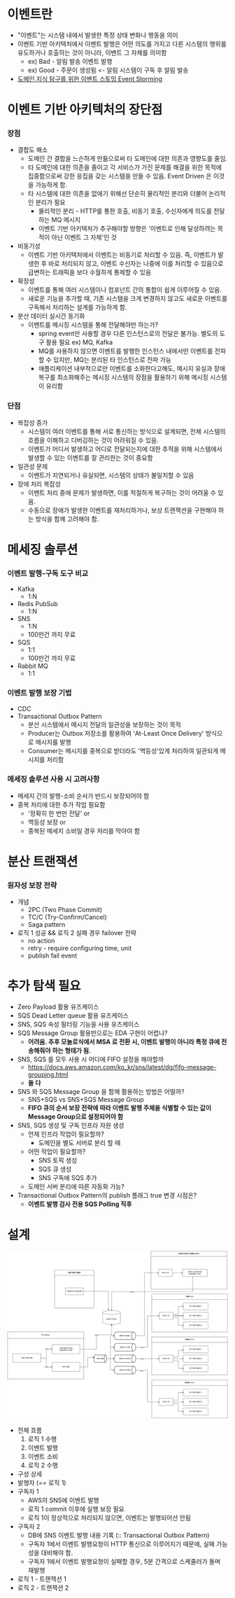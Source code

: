 # 이벤트란
- "이벤트"는 시스템 내에서 발생한 특정 상태 변화나 행동을 의미
- 이벤트 기반 아키텍처에서 이벤트 발행은 어떤 의도를 가지고 다른 시스템의 행위를 유도하거나 호출하는 것이 아니라, 이벤트 그 자체를 의미함
  - ex) Bad - 알림 발송 이벤트 발행
  - ex) Good - 주문이 생성됨 <- 알림 시스템이 구독 후 알림 발송
- [도메인 지식 탐구를 위한 이벤트 스토밍 Event Storming](https://www.youtube.com/watch?v=hUcpv5fdCIk)

# 이벤트 기반 아키텍처의 장단점
### 장점
- 결합도 해소
  - 도메인 간 결합을 느슨하게 만듦으로써 타 도메인에 대한 의존과 영향도를 줄임.
  - 타 도메인에 대한 의존을 줄이고 각 서비스가 가진 문제를 해결을 위한 목적에 집중함으로써 강한 응집을 갖는 시스템을 만들 수 있음. Event Driven 은 이것을 가능하게 함. 
  - 타 시스템에 대한 의존을 없애기 위해선 단순히 물리적인 분리와 더불어 논리적인 분리가 필요 
    - 물리적인 분리 - HTTP를 통한 호출, 비동기 호출, 수신자에게 의도를 전달하는 MQ 메시지
    - 이벤트 기반 아키텍처가 추구해야할 방향은 '이벤트로 인해 달성하려는 목적이 아닌 이벤트 그 자체'인 것
- 비동기성
  - 이벤트 기반 아키텍처에서 이벤트는 비동기로 처리할 수 있음. 즉, 이벤트가 발생한 후 바로 처리되지 않고, 이벤트 수신자는 나중에 이를 처리할 수 있음으로 급변하는 트래픽을 보다 수월하게 통제할 수 있음 
- 확장성
  - 이벤트를 통해 여러 시스템이나 컴포넌트 간의 통합이 쉽게 이루어질 수 있음. 
  - 새로운 기능을 추가할 때, 기존 시스템을 크게 변경하지 않고도 새로운 이벤트를 구독해서 처리하는 설계를 가능하게 함.
- 분산 데이터 실시간 동기화
  - 이벤트를 메시징 시스템을 통해 전달해야만 하는가?
    - spring event만 사용할 경우 다른 인스턴스로의 전달은 불가능. 별도의 도구 활용 필요 ex) MQ, Kafka
    - MQ를 사용하지 않으면 이벤트를 발행한 인스턴스 내에서만 이벤트를 전파할 수 있지만, MQ는 분리된 타 인스턴스로 전파 가능
    - 애플리케이션 내부적으로만 이벤트를 소화한다고해도, 메시지 유실과 장애 복구를 최소화해주는 메시징 시스템의 장점을 활용하기 위해 메시징 시스템이 유리함
### 단점
- 복잡성 증가
  - 시스템이 여러 이벤트를 통해 서로 통신하는 방식으로 설계되면, 전체 시스템의 흐름을 이해하고 디버깅하는 것이 어려워질 수 있음. 
  - 이벤트가 어디서 발생하고 어디로 전달되는지에 대한 추적을 위해 시스템에서 발생할 수 있는 이벤트를 잘 관리한는 것이 중요함  
- 일관성 문제
  - 이벤트가 지연되거나 유실되면, 시스템의 상태가 불일치할 수 있음
- 장애 처리 복잡성
  - 이벤트 처리 중에 문제가 발생하면, 이를 적절하게 복구하는 것이 어려울 수 있음. 
  - 수동으로 장애가 발생한 이벤트를 재처리하거나, 보상 트랜잭션을 구현해야 하는 방식을 함께 고려해야 함.

# 메세징 솔루션
### 이벤트 발행-구독 도구 비교
- Kafka
  - 1:N
- Redis PubSub
  - 1:N
- SNS
  - 1:N
  - 100만건 까지 무료
- SQS
  - 1:1
  - 100만건 까지 무료
- Rabbit MQ
  - 1:1
### 이벤트 발행 보장 기법
- CDC
- Transactional Outbox Pattern
  - 분산 시스템에서 메시지 전달의 일관성을 보장하는 것이 목적
  - Producer는 Outbox 저장소를 활용하여 'At-Least Once Delivery' 방식으로 메시지를 발행
  - Consumer는 메시지를 중복으로 받더라도 '멱등성'있게 처리하여 일관되게 메시지를 처리함
### 메세징 솔루션 사용 시 고려사항
- 메세지 간의 발행-소비 순서가 반드시 보장되어야 함
- 중복 처리에 대한 추가 작업 필요함
  - '정확히 한 번만 전달' or
  - 멱등성 보장  or
  - 중복된 메세지 소비일 경우 처리를 막아야 함

# 분산 트랜잭션
### 원자성 보장 전략
- 개념
  - 2PC (Two Phase Commit)
  - TC/C (Try-Confirm/Cancel)
  - Saga pattern
- 로직 1 성공 && 로직 2 실패 경우 failover 전략
  - no action
  - retry - require configuring time, unit
  - publish fail event

# 추가 탐색 필요
- Zero Payload 활용 유즈케이스
- SQS Dead Letter queue 활용 유즈케이스
- SNS, SQS 속성 필터링 기능을 사용 유즈케이스
- SQS Message Group 활용만으로는 EDA 구현이 어렵나?
  - **어려움. 추후 모놀로식에서 MSA 로 전환 시, 이벤트 발행이 아니라 특정 큐에 전송해줘야 하는 형태가 됨.**
- SNS, SQS 를 모두 사용 시 어디에 FIFO 설정을 해야할까
  - https://docs.aws.amazon.com/ko_kr/sns/latest/dg/fifo-message-grouping.html
  - **둘 다**
- SNS 와 SQS Message Group 을 함께 활용하는 방법은 어떨까?
  - SNS+SQS vs SNS+SQS Message Group
  - **FIFO 큐의 순서 보장 전략에 따라 이벤트 발행 주체을 식별할 수 있는 값이 Message Group으로 설정되어야 함**
- SNS, SQS 생성 및 구독 인프라 자원 생성
  - 언제 인프라 작업이 필요할까?
    - 도메인을 별도 서버로 분리 할 때
  - 어떤 작업이 필요할까?
    - SNS 토픽 생성
    - SQS 큐 생성
    - SNS 구독에 SQS 추가
  - 도메인 서버 분리에 따른 자동화 가능?
- Transactional Outbox Pattern의 publish 플래그 true 변경 시점은?
  - **이벤트 발행 검사 전용 SQS Polling 직후**

# 설계

![diagramasdf](images/event-based-arch.png)

- 전체 흐름
  1. 로직 1 수행
  2. 이벤트 발행
  3. 이벤트 소비
  4. 로직 2 수행
- 구성 상세
- 발행자 (== 로직 1)
- 구독자 1
  - AWS의 SNS에 이벤트 발행
  - 로직 1 commit 이후에 실행 보장 필요
  - 로직 1이 정상적으로 처리되지 않으면, 이벤트는 발행되어선 안됨
- 구독자 2
  - DB에 SNS 이벤트 발행 내용 기록 (:: Transactional Outbox Pattern)
  - 구독자 1에서 이벤트 발행요청이 HTTP 통신으로 이루어지기 때문에, 실패 가능성을 대비해야 함.
  - 구독자 1에서 이벤트 발행요청이 실패할 경우, 5분 간격으로 스케줄러가 돌며 재발행
- 로직 1 - 트랜잭션 1
- 로직 2 - 트랜잭션 2
